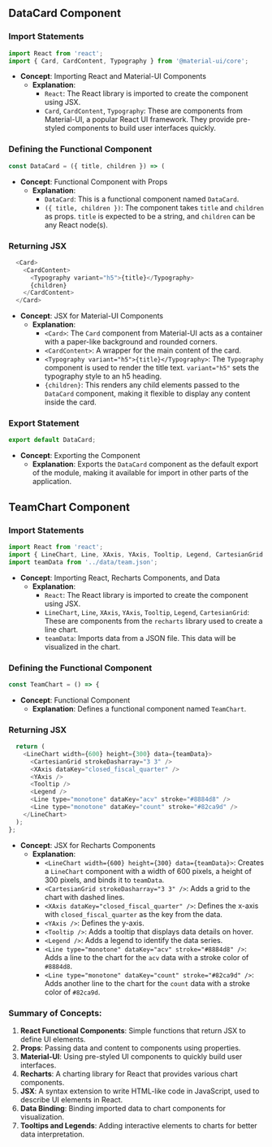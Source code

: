 ## DataCard Component

### Import Statements

```javascript
import React from 'react';
import { Card, CardContent, Typography } from '@material-ui/core';
```
- **Concept**: Importing React and Material-UI Components
  - **Explanation**: 
    - `React`: The React library is imported to create the component using JSX.
    - `Card`, `CardContent`, `Typography`: These are components from Material-UI, a popular React UI framework. They provide pre-styled components to build user interfaces quickly.

### Defining the Functional Component

```javascript
const DataCard = ({ title, children }) => (
```
- **Concept**: Functional Component with Props
  - **Explanation**: 
    - `DataCard`: This is a functional component named `DataCard`.
    - `({ title, children })`: The component takes `title` and `children` as props. `title` is expected to be a string, and `children` can be any React node(s).

### Returning JSX

```javascript
  <Card>
    <CardContent>
      <Typography variant="h5">{title}</Typography>
      {children}
    </CardContent>
  </Card>
```
- **Concept**: JSX for Material-UI Components
  - **Explanation**: 
    - `<Card>`: The `Card` component from Material-UI acts as a container with a paper-like background and rounded corners.
    - `<CardContent>`: A wrapper for the main content of the card.
    - `<Typography variant="h5">{title}</Typography>`: The `Typography` component is used to render the title text. `variant="h5"` sets the typography style to an h5 heading.
    - `{children}`: This renders any child elements passed to the `DataCard` component, making it flexible to display any content inside the card.

### Export Statement

```javascript
export default DataCard;
```
- **Concept**: Exporting the Component
  - **Explanation**: Exports the `DataCard` component as the default export of the module, making it available for import in other parts of the application.

## TeamChart Component

### Import Statements

```javascript
import React from 'react';
import { LineChart, Line, XAxis, YAxis, Tooltip, Legend, CartesianGrid } from 'recharts';
import teamData from '../data/team.json';
```
- **Concept**: Importing React, Recharts Components, and Data
  - **Explanation**: 
    - `React`: The React library is imported to create the component using JSX.
    - `LineChart`, `Line`, `XAxis`, `YAxis`, `Tooltip`, `Legend`, `CartesianGrid`: These are components from the `recharts` library used to create a line chart.
    - `teamData`: Imports data from a JSON file. This data will be visualized in the chart.

### Defining the Functional Component

```javascript
const TeamChart = () => {
```
- **Concept**: Functional Component
  - **Explanation**: Defines a functional component named `TeamChart`.

### Returning JSX

```javascript
  return (
    <LineChart width={600} height={300} data={teamData}>
      <CartesianGrid strokeDasharray="3 3" />
      <XAxis dataKey="closed_fiscal_quarter" />
      <YAxis />
      <Tooltip />
      <Legend />
      <Line type="monotone" dataKey="acv" stroke="#8884d8" />
      <Line type="monotone" dataKey="count" stroke="#82ca9d" />
    </LineChart>
  );
};
```
- **Concept**: JSX for Recharts Components
  - **Explanation**:
    - `<LineChart width={600} height={300} data={teamData}>`: Creates a `LineChart` component with a width of 600 pixels, a height of 300 pixels, and binds it to `teamData`.
    - `<CartesianGrid strokeDasharray="3 3" />`: Adds a grid to the chart with dashed lines.
    - `<XAxis dataKey="closed_fiscal_quarter" />`: Defines the x-axis with `closed_fiscal_quarter` as the key from the data.
    - `<YAxis />`: Defines the y-axis.
    - `<Tooltip />`: Adds a tooltip that displays data details on hover.
    - `<Legend />`: Adds a legend to identify the data series.
    - `<Line type="monotone" dataKey="acv" stroke="#8884d8" />`: Adds a line to the chart for the `acv` data with a stroke color of `#8884d8`.
    - `<Line type="monotone" dataKey="count" stroke="#82ca9d" />`: Adds another line to the chart for the `count` data with a stroke color of `#82ca9d`.

### Summary of Concepts:
1. **React Functional Components**: Simple functions that return JSX to define UI elements.
2. **Props**: Passing data and content to components using properties.
3. **Material-UI**: Using pre-styled UI components to quickly build user interfaces.
4. **Recharts**: A charting library for React that provides various chart components.
5. **JSX**: A syntax extension to write HTML-like code in JavaScript, used to describe UI elements in React.
6. **Data Binding**: Binding imported data to chart components for visualization.
7. **Tooltips and Legends**: Adding interactive elements to charts for better data interpretation.
